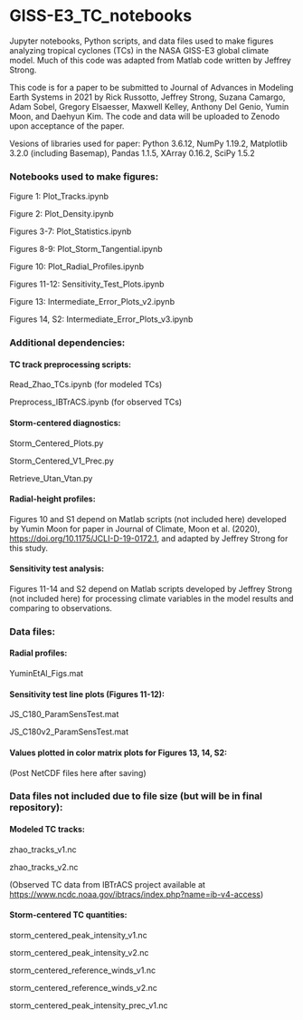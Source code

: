 # GISS-E3_TC_notebooks

Jupyter notebooks, Python scripts, and data files used to make figures analyzing tropical cyclones (TCs) in the NASA GISS-E3 global climate model.
Much of this code was adapted from Matlab code written by Jeffrey Strong.

This code is for a paper to be submitted to Journal of Advances in Modeling Earth Systems in 2021 by 
Rick Russotto, Jeffrey Strong, Suzana Camargo, Adam Sobel, Gregory Elsaesser, Maxwell Kelley, Anthony Del Genio, Yumin Moon, and Daehyun Kim. 
The code and data will be uploaded to Zenodo upon acceptance of the paper. 

Vesions of libraries used for paper: Python 3.6.12, NumPy 1.19.2, Matplotlib 3.2.0 (including Basemap), Pandas 1.1.5, XArray 0.16.2, SciPy 1.5.2

### Notebooks used to make figures:

Figure 1: Plot_Tracks.ipynb

Figure 2: Plot_Density.ipynb

Figures 3-7: Plot_Statistics.ipynb

Figures 8-9: Plot_Storm_Tangential.ipynb

Figure 10: Plot_Radial_Profiles.ipynb

Figures 11-12: Sensitivity_Test_Plots.ipynb

Figure 13: Intermediate_Error_Plots_v2.ipynb

Figures 14, S2: Intermediate_Error_Plots_v3.ipynb

### Additional dependencies:

#### TC track preprocessing scripts: 
Read_Zhao_TCs.ipynb (for modeled TCs)

Preprocess_IBTrACS.ipynb (for observed TCs)

#### Storm-centered diagnostics:
Storm_Centered_Plots.py

Storm_Centered_V1_Prec.py

Retrieve_Utan_Vtan.py

#### Radial-height profiles:
Figures 10 and S1 depend on Matlab scripts (not included here) developed by Yumin Moon for paper in Journal of Climate, Moon et al. (2020), https://doi.org/10.1175/JCLI-D-19-0172.1, and adapted by Jeffrey Strong for this study.

#### Sensitivity test analysis:
Figures 11-14 and S2 depend on Matlab scripts developed by Jeffrey Strong (not included here) for processing climate variables in the model results and comparing to observations.

### Data files:

#### Radial profiles:
YuminEtAl_Figs.mat

#### Sensitivity test line plots (Figures 11-12): 
JS_C180_ParamSensTest.mat

JS_C180v2_ParamSensTest.mat

#### Values plotted in color matrix plots for Figures 13, 14, S2:
(Post NetCDF files here after saving)

### Data files not included due to file size (but will be in final repository):

#### Modeled TC tracks:
zhao_tracks_v1.nc

zhao_tracks_v2.nc 

(Observed TC data from IBTrACS project available at https://www.ncdc.noaa.gov/ibtracs/index.php?name=ib-v4-access)

#### Storm-centered TC quantities: 
storm_centered_peak_intensity_v1.nc

storm_centered_peak_intensity_v2.nc

storm_centered_reference_winds_v1.nc

storm_centered_reference_winds_v2.nc

storm_centered_peak_intensity_prec_v1.nc
